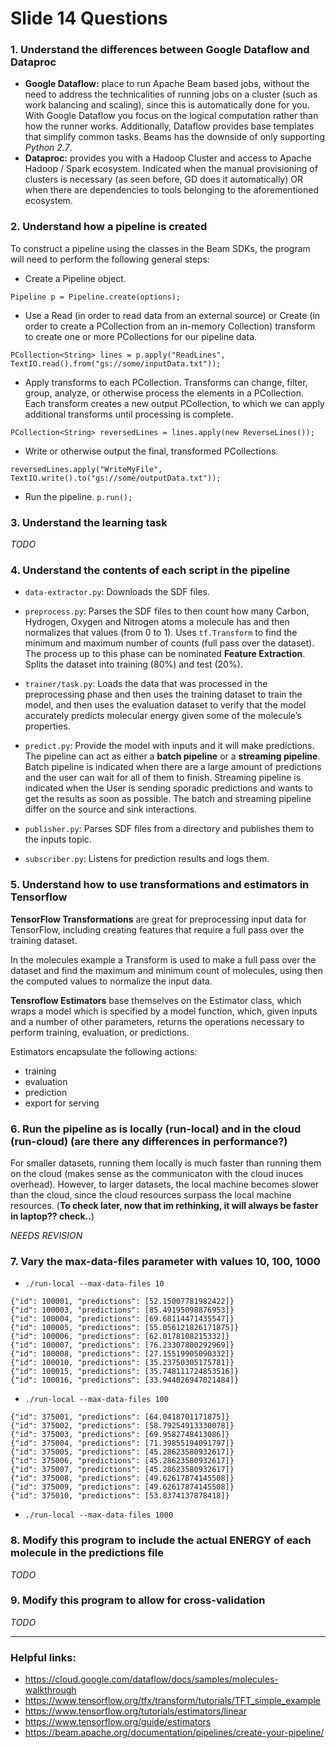 # Slide 14 Questions

### 1. Understand the differences between Google Dataflow and Dataproc
* __Google Dataflow:__ place to run Apache Beam based jobs, without the need to address the technicalities of running jobs on a cluster (such as work balancing and scaling), since  this is automatically done for you. With Google Dataflow you focus on the logical computation rather than how the runner works. Additionally, Dataflow provides base templates that simplify common tasks. Beams has the downside of only supporting _Python 2.7_.
* __Dataproc:__ provides you with a Hadoop Cluster and access to Apache Hadoop / Spark ecosystem. Indicated when the manual provisioning of clusters is necessary (as seen before, GD does it automatically) OR when there are dependencies to tools belonging to the aforementioned ecosystem.

### 2. Understand how a pipeline is created
To construct a pipeline using the classes in the Beam SDKs, the program will need to perform the following general steps:
- Create a Pipeline object. 

`Pipeline p = Pipeline.create(options);`
- Use a Read (in order to read data from an external source) or Create (in order to create a PCollection from an in-memory Collection) transform to create one or more PCollections for our pipeline data. 

`PCollection<String> lines = p.apply("ReadLines", TextIO.read().from("gs://some/inputData.txt"));`
- Apply transforms to each PCollection. Transforms can change, filter, group, analyze, or otherwise process the elements in a PCollection. Each transform creates a new output PCollection, to which we can apply additional transforms until processing is complete.

`PCollection<String> reversedLines = lines.apply(new ReverseLines());`
- Write or otherwise output the final, transformed PCollections.

`reversedLines.apply("WriteMyFile", TextIO.write().to("gs://some/outputData.txt"));`
- Run the pipeline.
`p.run();`


### 3. Understand the learning task
*TODO*

### 4. Understand the contents of each script in the pipeline
* `data-extractor.py`: Downloads the SDF files.

* `preprocess.py`: Parses the SDF files to then count how many Carbon, Hydrogen, Oxygen and Nitrogen atoms a molecule has and then normalizes that values (from 0 to 1). Uses `tf.Transform` to find the minimum and maximum number of counts (full pass over the dataset). The process up to this phase can be nominated __Feature Extraction__. Splits the dataset into training (80%) and test (20%).

* `trainer/task.py`: Loads the data that was processed in the preprocessing phase and then uses the training dataset to train the model, and then uses the evaluation dataset to verify that the model accurately predicts molecular energy given some of the molecule’s properties.

* `predict.py`: Provide the model with inputs and it will make predictions. The pipeline can act as either a **batch pipeline** or a **streaming pipeline**. Batch pipeline is indicated when there are a large amount of predictions and the user can wait for all of them to finish. Streaming pipeline is indicated when the User is sending sporadic predictions and wants to get the results as soon as possible. The batch and streaming pipeline differ on the source and sink interactions.

* `publisher.py`: Parses SDF files from a directory and publishes them to the inputs topic.

* `subscriber.py`: Listens for prediction results and logs them.

### 5. Understand how to use transformations and estimators in Tensorflow

**TensorFlow Transformations** are great for preprocessing input data for TensorFlow, including creating features that require a full pass over the training dataset.

In the molecules example a Transform is used to make a full pass over the dataset and find the maximum and minimum count of molecules, using then the computed values to normalize the input data.


**Tensroflow Estimators** base themselves on the Estimator class, which wraps a model which is specified by a model function, which, given inputs and a number of other parameters, returns the operations necessary to perform training, evaluation, or predictions.

Estimators encapsulate the following actions:
* training
* evaluation
* prediction
* export for serving

### 6. Run the pipeline as is locally (run-local) and in the cloud (run-cloud) (are there any differences in performance?)

For smaller datasets, running them locally is much faster than running them on the cloud (makes sense as the communicaton with the cloud inuces overhead). However, to larger datasets, the local machine becomes slower than the cloud, since the cloud resources surpass the local machine resources. (**To check later, now that im rethinking, it will always be faster in laptop?? check..**)

*NEEDS REVISION*

### 7. Vary the max-data-files parameter with values 10, 100, 1000
* `./run-local --max-data-files 10`
```
{"id": 100001, "predictions": [52.15007781982422]}
{"id": 100003, "predictions": [85.49195098876953]}
{"id": 100004, "predictions": [69.68114471435547]}
{"id": 100005, "predictions": [55.056121826171875]}
{"id": 100006, "predictions": [62.0178108215332]}
{"id": 100007, "predictions": [76.23307800292969]}
{"id": 100008, "predictions": [27.15519905090332]}
{"id": 100010, "predictions": [35.23750305175781]}
{"id": 100015, "predictions": [35.748111724853516]}
{"id": 100016, "predictions": [33.944026947021484]}
```

* `./run-local --max-data-files 100`
```
{"id": 375001, "predictions": [64.0418701171875]}
{"id": 375002, "predictions": [58.79254913330078]}
{"id": 375003, "predictions": [69.9582748413086]}
{"id": 375004, "predictions": [71.39855194091797]}
{"id": 375005, "predictions": [45.28623580932617]}
{"id": 375006, "predictions": [45.28623580932617]}
{"id": 375007, "predictions": [45.28623580932617]}
{"id": 375008, "predictions": [49.62617874145508]}
{"id": 375009, "predictions": [49.62617874145508]}
{"id": 375010, "predictions": [53.8374137878418]}
```

* `./run-local --max-data-files 1000`

### 8. Modify this program to include the actual ENERGY of each molecule in the predictions file
*TODO*

### 9. Modify this program to allow for cross-validation
*TODO*

***

### Helpful links:
* https://cloud.google.com/dataflow/docs/samples/molecules-walkthrough
* https://www.tensorflow.org/tfx/transform/tutorials/TFT_simple_example
* https://www.tensorflow.org/tutorials/estimators/linear
* https://www.tensorflow.org/guide/estimators
* https://beam.apache.org/documentation/pipelines/create-your-pipeline/

